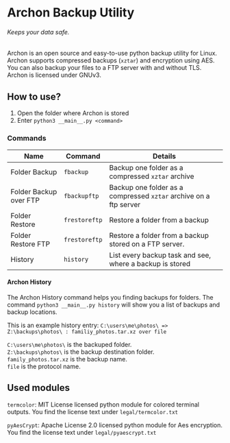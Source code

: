 # Archon Backup Utility
###### Keeps your data safe.
Archon is an open source and easy-to-use python backup utility for Linux. Archon supports compressed backups (`xztar`) and encryption using AES. You can also backup your files to a FTP server with and without TLS. Archon is licensed under GNUv3.
## How to use?
1. Open the folder where Archon is stored
2. Enter `python3 __main__.py <command>`
### Commands
|Name|Command|Details|
|--|--|--|
|Folder Backup|`fbackup`|Backup one folder as a compressed `xztar` archive|
|Folder Backup over FTP|`fbackupftp`|Backup one folder as a compressed `xztar` archive on a ftp server|
|Folder Restore|`frestoreftp`|Restore a folder from a backup|
|Folder Restore FTP|`frestoreftp`|Restore a folder from a backup stored on a FTP server.
|History|`history`|List every backup task and see, where a backup is stored|
#### Archon History
The Archon History command helps you finding backups for folders. The command `python3 __main__.py history` will show you a list of backups and backup locations.

This is an example history entry:
`C:\users\me\photos\ => Z:\backups\photos\ : familiy_photos.tar.xz over file`

`C:\users\me\photos\` is the backuped folder.  
`Z:\backups\photos\` is the backup destination folder.  
`family_photos.tar.xz` is the backup name.  
`file` is the protocol name.
## Used modules
`termcolor`: MIT License licensed python module for colored terminal outputs. You find the license text under `legal/termcolor.txt`  

`pyAesCrypt`: Apache License 2.0 licensed python module for Aes encryption. You find the license text under `legal/pyaescrypt.txt`